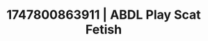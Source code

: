 ---
categories:
- Dirty whispers
- Sensual slow talk
- Pov blowjob
- POV erotica
- Deepthroat
image: /assets/images/1747800863911.jpg
layout: post
seo:
  description: Featured content with exclusive ABDL Play, Scat Fetish. HD images available.
  keywords: ABDL Play, Scat Fetish
  og_image: /assets/images/1747800863911.jpg
  schema_type: VisualArtwork
tags:
- ABDL Play
- Scat Fetish
- '#1747800863911'
title: 1747800863911 | ABDL Play Scat Fetish
---